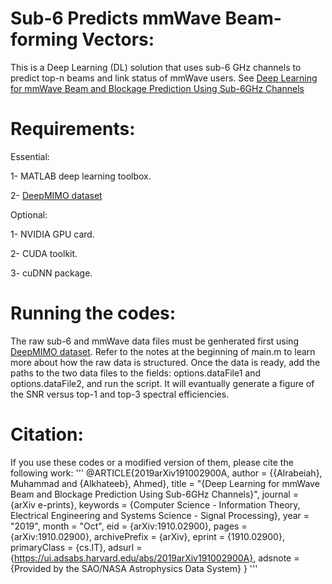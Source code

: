 # Sub-6 Predicts mmWave Beam-forming Vectors:
This is a Deep Learning (DL) solution that uses sub-6 GHz channels to predict top-n beams and link status of mmWave users. See [Deep Learning for mmWave Beam and Blockage Prediction Using Sub-6GHz Channels](https://arxiv.org/abs/1910.02900)

# Requirements:

Essential:

1- MATLAB deep learning toolbox.

2- [DeepMIMO dataset](http://www.deepmimo.net/?i=1)

Optional:

1- NVIDIA GPU card.

2- CUDA toolkit.

3- cuDNN package.

# Running the codes:

The raw sub-6 and mmWave data files must be genherated first using [DeepMIMO dataset](http://www.deepmimo.net/?i=1). Refer to the notes at the beginning of main.m to learn more about how the raw data is structured. Once the data is ready, add the paths to the two data files to the fields: options.dataFile1 and options.dataFile2, and run the script. It will evantually generate a figure of the SNR versus top-1 and top-3 spectral efficiencies.

# Citation:

If you use these codes or a modified version of them, please cite the following work:
'''
@ARTICLE{2019arXiv191002900A,
       author = {{Alrabeiah}, Muhammad and {Alkhateeb}, Ahmed},
        title = "{Deep Learning for mmWave Beam and Blockage Prediction Using Sub-6GHz Channels}",
      journal = {arXiv e-prints},
     keywords = {Computer Science - Information Theory, Electrical Engineering and Systems Science - Signal Processing},
         year = "2019",
        month = "Oct",
          eid = {arXiv:1910.02900},
        pages = {arXiv:1910.02900},
archivePrefix = {arXiv},
       eprint = {1910.02900},
 primaryClass = {cs.IT},
       adsurl = {https://ui.adsabs.harvard.edu/abs/2019arXiv191002900A},
      adsnote = {Provided by the SAO/NASA Astrophysics Data System}
}
'''

